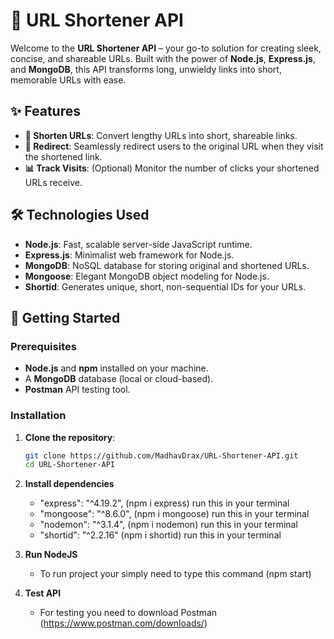 # 🚀 URL Shortener API

Welcome to the **URL Shortener API** – your go-to solution for creating sleek, concise, and shareable URLs. Built with the power of **Node.js**, **Express.js**, and **MongoDB**, this API transforms long, unwieldy links into short, memorable URLs with ease.

## ✨ Features

- **🔗 Shorten URLs**: Convert lengthy URLs into short, shareable links.
- **🔄 Redirect**: Seamlessly redirect users to the original URL when they visit the shortened link.
- **📊 Track Visits**: (Optional) Monitor the number of clicks your shortened URLs receive.

## 🛠️ Technologies Used

- **Node.js**: Fast, scalable server-side JavaScript runtime.
- **Express.js**: Minimalist web framework for Node.js.
- **MongoDB**: NoSQL database for storing original and shortened URLs.
- **Mongoose**: Elegant MongoDB object modeling for Node.js.
- **Shortid**: Generates unique, short, non-sequential IDs for your URLs.

## 🚀 Getting Started

### Prerequisites

- **Node.js** and **npm** installed on your machine.
- A **MongoDB** database (local or cloud-based).
- **Postman** API testing tool.

### Installation

1. **Clone the repository**:
   ```bash
   git clone https://github.com/MadhavDrax/URL-Shortener-API.git
   cd URL-Shortener-API

2. **Install dependencies**
   - "express": "^4.19.2", (npm i express) run this in your terminal
   - "mongoose": "^8.6.0", (npm i mongoose) run this in your terminal
   - "nodemon": "^3.1.4", (npm i nodemon) run this in your terminal
   - "shortid": "^2.2.16" (npm i shortid) run this in your terminal

3. **Run NodeJS**
   - To run project your simply need to type this command (npm start)
  
4. **Test API**
   - For testing you need to download Postman (https://www.postman.com/downloads/) 
